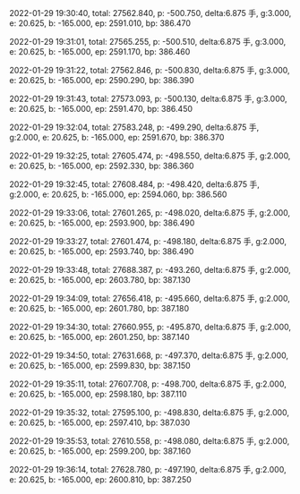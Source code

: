 2022-01-29 19:30:40, total: 27562.840, p: -500.750, delta:6.875 手, g:3.000, e: 20.625, b: -165.000, ep: 2591.010, bp: 386.470

2022-01-29 19:31:01, total: 27565.255, p: -500.510, delta:6.875 手, g:3.000, e: 20.625, b: -165.000, ep: 2591.170, bp: 386.460

2022-01-29 19:31:22, total: 27562.846, p: -500.830, delta:6.875 手, g:3.000, e: 20.625, b: -165.000, ep: 2590.290, bp: 386.390

2022-01-29 19:31:43, total: 27573.093, p: -500.130, delta:6.875 手, g:3.000, e: 20.625, b: -165.000, ep: 2591.470, bp: 386.450

2022-01-29 19:32:04, total: 27583.248, p: -499.290, delta:6.875 手, g:2.000, e: 20.625, b: -165.000, ep: 2591.670, bp: 386.370

2022-01-29 19:32:25, total: 27605.474, p: -498.550, delta:6.875 手, g:2.000, e: 20.625, b: -165.000, ep: 2592.330, bp: 386.360

2022-01-29 19:32:45, total: 27608.484, p: -498.420, delta:6.875 手, g:2.000, e: 20.625, b: -165.000, ep: 2594.060, bp: 386.560

2022-01-29 19:33:06, total: 27601.265, p: -498.020, delta:6.875 手, g:2.000, e: 20.625, b: -165.000, ep: 2593.900, bp: 386.490

2022-01-29 19:33:27, total: 27601.474, p: -498.180, delta:6.875 手, g:2.000, e: 20.625, b: -165.000, ep: 2593.740, bp: 386.490

2022-01-29 19:33:48, total: 27688.387, p: -493.260, delta:6.875 手, g:2.000, e: 20.625, b: -165.000, ep: 2603.780, bp: 387.130

2022-01-29 19:34:09, total: 27656.418, p: -495.660, delta:6.875 手, g:2.000, e: 20.625, b: -165.000, ep: 2601.780, bp: 387.180

2022-01-29 19:34:30, total: 27660.955, p: -495.870, delta:6.875 手, g:2.000, e: 20.625, b: -165.000, ep: 2601.250, bp: 387.140

2022-01-29 19:34:50, total: 27631.668, p: -497.370, delta:6.875 手, g:2.000, e: 20.625, b: -165.000, ep: 2599.830, bp: 387.150

2022-01-29 19:35:11, total: 27607.708, p: -498.700, delta:6.875 手, g:2.000, e: 20.625, b: -165.000, ep: 2598.180, bp: 387.110

2022-01-29 19:35:32, total: 27595.100, p: -498.830, delta:6.875 手, g:2.000, e: 20.625, b: -165.000, ep: 2597.410, bp: 387.030

2022-01-29 19:35:53, total: 27610.558, p: -498.080, delta:6.875 手, g:2.000, e: 20.625, b: -165.000, ep: 2599.200, bp: 387.160

2022-01-29 19:36:14, total: 27628.780, p: -497.190, delta:6.875 手, g:2.000, e: 20.625, b: -165.000, ep: 2600.810, bp: 387.250